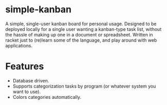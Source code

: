 # simple-kanban
A simple, single-user kanban board for personal usage.  Designed to be deployed locally for a single user wanting a kanban-type task list, without the hassle of making up one in a document or spreadsheet.  Written in racket just to (re)learn some of the language, and play around with web applications.

# Features
* Database driven.
* Supports categorization tasks by program (or whatever system you want to use).
* Colors categories automatically.
